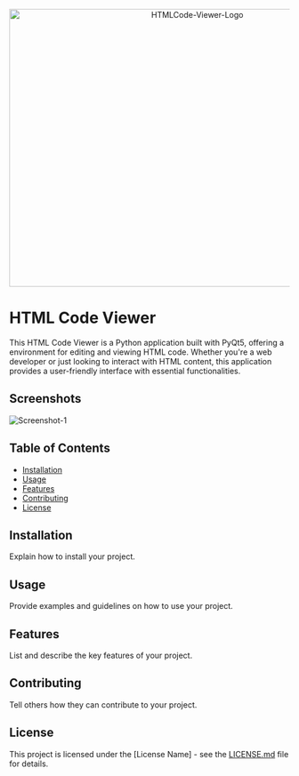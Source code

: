 <p align="center">
  <img width="660" height="500" src="https://i.ibb.co/5Yxngvq/HTMLCode-Viewer-Logo.png" alt="HTMLCode-Viewer-Logo" border="0">
</p>

# HTML Code Viewer

This HTML Code Viewer is a Python application built with PyQt5, offering a environment for editing and viewing HTML code. Whether you're a web developer or just looking to interact with HTML content, this application provides a user-friendly interface with essential functionalities.

## Screenshots

<img src="INSERT.SCREENSHOT.IMAGE.URL.HERE.png" alt="Screenshot-1" border="0">

## Table of Contents

- [Installation](#installation)
- [Usage](#usage)
- [Features](#features)
- [Contributing](#contributing)
- [License](#license)

## Installation

Explain how to install your project.

## Usage

Provide examples and guidelines on how to use your project.

## Features

List and describe the key features of your project.

## Contributing

Tell others how they can contribute to your project.

## License

This project is licensed under the [License Name] - see the [LICENSE.md](LICENSE.md) file for details.
